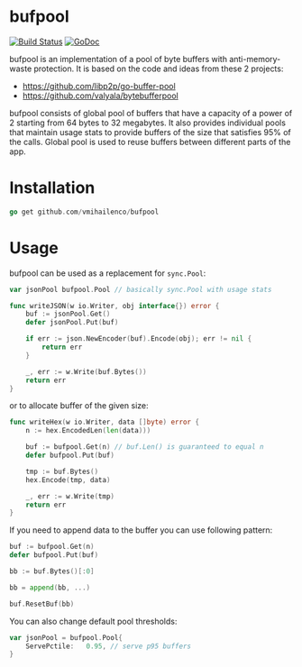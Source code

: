 # bufpool

[![Build Status](https://travis-ci.org/vmihailenco/bufpool.svg)](https://travis-ci.org/vmihailenco/bufpool)
[![GoDoc](https://godoc.org/github.com/vmihailenco/bufpool?status.svg)](https://godoc.org/github.com/vmihailenco/bufpool)

bufpool is an implementation of a pool of byte buffers with anti-memory-waste protection. It is based on the code and ideas from these 2 projects:
- https://github.com/libp2p/go-buffer-pool
- https://github.com/valyala/bytebufferpool

bufpool consists of global pool of buffers that have a capacity of a power of 2 starting from 64 bytes to 32 megabytes. It also provides individual pools that maintain usage stats to provide buffers of the size that satisfies 95% of the calls. Global pool is used to reuse buffers between different parts of the app.

# Installation

``` go
go get github.com/vmihailenco/bufpool
```

# Usage

bufpool can be used as a replacement for `sync.Pool`:

``` go
var jsonPool bufpool.Pool // basically sync.Pool with usage stats

func writeJSON(w io.Writer, obj interface{}) error {
	buf := jsonPool.Get()
	defer jsonPool.Put(buf)

	if err := json.NewEncoder(buf).Encode(obj); err != nil {
		return err
	}

	_, err := w.Write(buf.Bytes())
	return err
}
```

or to allocate buffer of the given size:

``` go
func writeHex(w io.Writer, data []byte) error {
	n := hex.EncodedLen(len(data)))

	buf := bufpool.Get(n) // buf.Len() is guaranteed to equal n
	defer bufpool.Put(buf)

	tmp := buf.Bytes()
	hex.Encode(tmp, data)

	_, err := w.Write(tmp)
	return err
}
```

If you need to append data to the buffer you can use following pattern:

``` go
buf := bufpool.Get(n)
defer bufpool.Put(buf)

bb := buf.Bytes()[:0]

bb = append(bb, ...)

buf.ResetBuf(bb)
```

You can also change default pool thresholds:

``` go
var jsonPool = bufpool.Pool{
	ServePctile:   0.95, // serve p95 buffers
}
```
